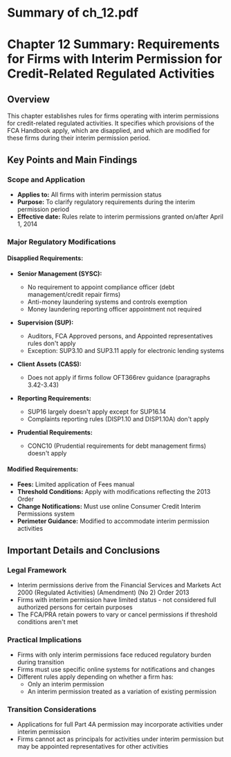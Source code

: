 # Summary of ch_12.pdf

# Chapter 12 Summary: Requirements for Firms with Interim Permission for Credit-Related Regulated Activities

## Overview
This chapter establishes rules for firms operating with interim permissions for credit-related regulated activities. It specifies which provisions of the FCA Handbook apply, which are disapplied, and which are modified for these firms during their interim permission period.

## Key Points and Main Findings

### Scope and Application
- **Applies to:** All firms with interim permission status
- **Purpose:** To clarify regulatory requirements during the interim permission period
- **Effective date:** Rules relate to interim permissions granted on/after April 1, 2014

### Major Regulatory Modifications

#### **Disapplied Requirements:**
- **Senior Management (SYSC):**
  - No requirement to appoint compliance officer (debt management/credit repair firms)
  - Anti-money laundering systems and controls exemption
  - Money laundering reporting officer appointment not required

- **Supervision (SUP):**
  - Auditors, FCA Approved persons, and Appointed representatives rules don't apply
  - Exception: SUP3.10 and SUP3.11 apply for electronic lending systems

- **Client Assets (CASS):**
  - Does not apply if firms follow OFT366rev guidance (paragraphs 3.42-3.43)

- **Reporting Requirements:**
  - SUP16 largely doesn't apply except for SUP16.14
  - Complaints reporting rules (DISP1.10 and DISP1.10A) don't apply

- **Prudential Requirements:**
  - CONC10 (Prudential requirements for debt management firms) doesn't apply

#### **Modified Requirements:**
- **Fees:** Limited application of Fees manual
- **Threshold Conditions:** Apply with modifications reflecting the 2013 Order
- **Change Notifications:** Must use online Consumer Credit Interim Permissions system
- **Perimeter Guidance:** Modified to accommodate interim permission activities

## Important Details and Conclusions

### Legal Framework
- Interim permissions derive from the Financial Services and Markets Act 2000 (Regulated Activities) (Amendment) (No 2) Order 2013
- Firms with interim permission have limited status - not considered full authorized persons for certain purposes
- The FCA/PRA retain powers to vary or cancel permissions if threshold conditions aren't met

### Practical Implications
- Firms with only interim permissions face reduced regulatory burden during transition
- Firms must use specific online systems for notifications and changes
- Different rules apply depending on whether a firm has:
  - Only an interim permission
  - An interim permission treated as a variation of existing permission

### Transition Considerations
- Applications for full Part 4A permission may incorporate activities under interim permission
- Firms cannot act as principals for activities under interim permission but may be appointed representatives for other activities